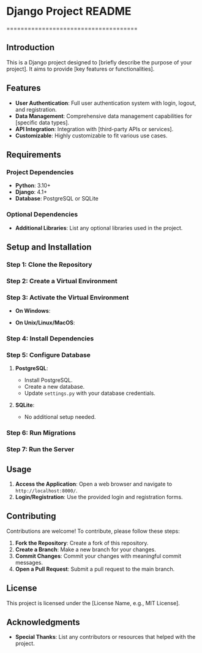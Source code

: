 # Django Project README
=====================================

## Introduction

This is a Django project designed to [briefly describe the purpose of your project]. It aims to provide [key features or functionalities].

## Features

- **User Authentication**: Full user authentication system with login, logout, and registration.
- **Data Management**: Comprehensive data management capabilities for [specific data types].
- **API Integration**: Integration with [third-party APIs or services].
- **Customizable**: Highly customizable to fit various use cases.

## Requirements


### Project Dependencies

- **Python**: 3.10+
- **Django**: 4.1+
- **Database**: PostgreSQL or SQLite

### Optional Dependencies

- **Additional Libraries**: List any optional libraries used in the project.

## Setup and Installation

### Step 1: Clone the Repository


### Step 2: Create a Virtual Environment


### Step 3: Activate the Virtual Environment

- **On Windows**:

- **On Unix/Linux/MacOS**:


### Step 4: Install Dependencies


### Step 5: Configure Database

1. **PostgreSQL**:
   - Install PostgreSQL.
   - Create a new database.
   - Update `settings.py` with your database credentials.

2. **SQLite**:
   - No additional setup needed.

### Step 6: Run Migrations


### Step 7: Run the Server


## Usage

1. **Access the Application**: Open a web browser and navigate to `http://localhost:8000/`.
2. **Login/Registration**: Use the provided login and registration forms.

## Contributing

Contributions are welcome! To contribute, please follow these steps:

1. **Fork the Repository**: Create a fork of this repository.
2. **Create a Branch**: Make a new branch for your changes.
3. **Commit Changes**: Commit your changes with meaningful commit messages.
4. **Open a Pull Request**: Submit a pull request to the main branch.

## License

This project is licensed under the [License Name, e.g., MIT License].

## Acknowledgments

- **Special Thanks**: List any contributors or resources that helped with the project.
